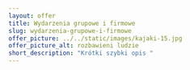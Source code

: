 ```yaml
---
layout: offer
title: Wydarzenia grupowe i firmowe
slug: wydarzenia-grupowe-i-firmowe
offer_picture: ../../static/images/kajaki-15.jpg
offer_picture_alt: rozbawieni ludzie
short_description: "Krótki szybki opis "
---
```

